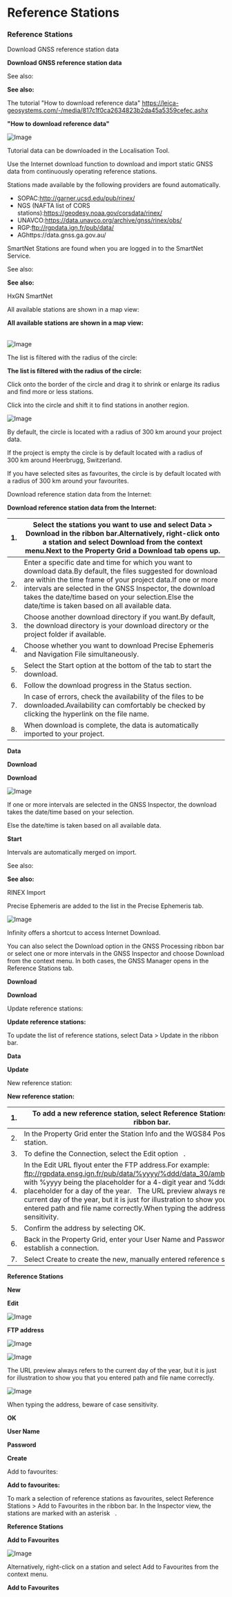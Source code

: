 # Reference Stations

### Reference Stations

Download GNSS reference station data

**Download GNSS reference station data**

See also:

**See also:**

The tutorial "How to download reference data" https://leica-geosystems.com/-/media/817c1f0ca2634823b2da45a5359cefec.ashx

**"How to download reference data"**

![Image](./data/icons/note.gif)

Tutorial data can be downloaded in the Localisation Tool.

Use the Internet download function to download and import static GNSS data from continuously operating reference stations.

Stations made available by the following providers are found automatically.

- SOPAC:http://garner.ucsd.edu/pub/rinex/
- NGS (NAFTA list of CORS stations):https://geodesy.noaa.gov/corsdata/rinex/
- UNAVCO:https://data.unavco.org/archive/gnss/rinex/obs/
- RGP:ftp://rgpdata.ign.fr/pub/data/
- AGhttps://data.gnss.ga.gov.au/

SmartNet Stations are found when you are logged in to the SmartNet Service.

See also:

**See also:**

HxGN SmartNet

All available stations are shown in a map view:

**All available stations are shown in a map view:**

|  |  |
| --- | --- |

![Image](graphics/00449993.jpg)

The list is filtered with the radius of the circle:

**The list is filtered with the radius of the circle:**

Click onto the border of the circle and drag it to shrink or enlarge its radius and find more or less stations.

Click into the circle and shift it to find stations in another region.

![Image](./data/icons/note.gif)

By default, the circle is located with a radius of 300 km around your project data.

If the project is empty the circle is by default located with a radius of 300 km around Heerbrugg, Switzerland.

If you have selected sites as favourites, the circle is by default located with a radius of 300 km around your favourites.

Download reference station data from the Internet:

**Download reference station data from the Internet:**

| 1. | Select the stations you want to use and select Data > Download in the ribbon bar.Alternatively, right-click onto a station and select Download from the context menu.Next to the Property Grid a Download tab opens up. |
| --- | --- |
| 2. | Enter a specific date and time for which you want to download data.By default, the files suggested for download are within the time frame of your project data.If one or more intervals are selected in the GNSS Inspector, the download takes the date/time based on your selection.Else the date/time is taken based on all available data. |
| 3. | Choose another download directory if you want.By default, the download directory is your download directory or the project folder if available. |
| 4. | Choose whether you want to download Precise Ephemeris and Navigation File simultaneously. |
| 5. | Select the Start option at the bottom of the tab to start the download. |
| 6. | Follow the download progress in the Status section. |
| 7. | In case of errors, check the availability of the files to be downloaded.Availability can comfortably be checked by clicking the hyperlink on the file name. |
| 8. | When download is complete, the data is automatically imported to your project. |

**Data**

**Download**

**Download**

![Image](./data/icons/note.gif)

If one or more intervals are selected in the GNSS Inspector, the download takes the date/time based on your selection.

Else the date/time is taken based on all available data.

**Start**

Intervals are automatically merged on import.

See also:

**See also:**

RINEX Import

Precise Ephemeris are added to the list in the Precise Ephemeris tab.

![Image](./data/icons/note.gif)

Infinity offers a shortcut to access Internet Download.

You can also select the Download option in the GNSS Processing ribbon bar or select one or more intervals in the GNSS Inspector and choose Download from the context menu. In both cases, the GNSS Manager opens in the Reference Stations tab.

**Download**

**Download**

Update reference stations:

**Update reference stations:**

To update the list of reference stations, select Data > Update in the ribbon bar.

**Data**

**Update**

New reference station:

**New reference station:**

| 1. | To add a new reference station, select Reference Stations > New in the ribbon bar. |
| --- | --- |
| 2. | In the Property Grid enter the Station Info and the WGS84 Position of the station. |
| 3. | To define the Connection, select the Edit option   . |
| 4. | In the Edit URL flyout enter the FTP address.For example: ftp://rgpdata.ensg.ign.fr/pub/data/%yyyy/%ddd/data_30/amb2%ddd0.%yyd.Z with %yyyy being the placeholder for a 4-digit year and %ddd being the placeholder for a day of the year.   The URL preview always refers to the current day of the year, but it is just for illustration to show you that you entered path and file name correctly.When typing the address, beware of case sensitivity. |
| 5. | Confirm the address by selecting OK. |
| 6. | Back in the Property Grid, enter your User Name and Password if necessary to establish a connection. |
| 7. | Select Create to create the new, manually entered reference station. |

**Reference Stations**

**New**

**Edit**

![Image](graphics/00467046.jpg)

**FTP address**

![Image](graphics/01003629.jpg)

![Image](./data/icons/note.gif)

The URL preview always refers to the current day of the year, but it is just for illustration to show you that you entered path and file name correctly.

![Image](./data/icons/note.gif)

When typing the address, beware of case sensitivity.

**OK**

**User Name**

**Password**

**Create**

Add to favourites:

**Add to favourites:**

To mark a selection of reference stations as favourites, select Reference Stations > Add to Favourites in the ribbon bar. In the Inspector view, the stations are marked with an asterisk   .

**Reference Stations**

**Add to Favourites**

![Image](graphics/00468047.jpg)

Alternatively, right-click on a station and select Add to Favourites from the context menu.

**Add to Favourites**

